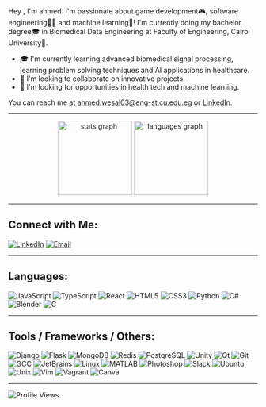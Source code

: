 Hey , I'm ahmed. I'm passionate about game development🎮, software engineering👨‍💻 and  machine learning🤖! I'm currently doing my bachelor degree🎓 in Biomedical Data Engineering at Faculty of Engineering, Cairo University🏫.

- 🎓 I'm currently learning advanced biomedical signal processing, learning problem solving techniques and AI applications in healthcare.
- 🚀 I'm looking to collaborate on innovative projects.
- 🧠 I'm looking for opportunities in health tech and machine learning.

You can reach me at [ahmed.wesal03@eng-st.cu.edu.eg](mailto:ahmed.wesal03@eng-st.cu.edu.eg) or [LinkedIn](https://www.linkedin.com/in/ahmed-taha-953459250).

<!--[![Portfolio](https://img.shields.io/badge/Portfolio-000000?style=for-the-badge&logo=About.me&logoColor=white)](https://www.ahmedtaha.com) -->
---

<div align="center">
  <img src="https://github-readme-stats.vercel.app/api?username=tahaaa22&hide_title=false&hide_rank=false&show_icons=true&include_all_commits=true&count_private=true&disable_animations=false&theme=dracula&locale=en&hide_border=false" height="150" alt="stats graph"  />
  <img src="https://github-readme-stats.vercel.app/api/top-langs?username=tahaaa22&locale=en&hide_title=false&layout=compact&card_width=320&langs_count=5&theme=dracula&hide_border=false" height="150" alt="languages graph"  />
</div>

---

## Connect with Me:

[![LinkedIn](https://img.shields.io/badge/-LinkedIn-blue?style=flat-square&logo=linkedin)](https://www.linkedin.com/in/ahmed-taha-953459250)
[![Email](https://img.shields.io/badge/Email-D14836?style=flat-square&logo=gmail&logoColor=white)](mailto:ahmed.wesal03@eng-st.cu.edu.eg)

---

## Languages:

![JavaScript](https://img.shields.io/badge/JavaScript-323330?style=flat-square&logo=javascript&logoColor=F7DF1E)
![TypeScript](https://img.shields.io/badge/TypeScript-007ACC?style=flat-square&logo=typescript&logoColor=white)
![React](https://img.shields.io/badge/React-20232A?style=flat-square&logo=react&logoColor=61DAFB)
![HTML5](https://img.shields.io/badge/HTML5-E34F26?style=flat-square&logo=html5&logoColor=white)
![CSS3](https://img.shields.io/badge/CSS3-1572B6?style=flat-square&logo=css3&logoColor=white)
![Python](https://img.shields.io/badge/Python-3776AB?style=flat-square&logo=python&logoColor=white)
![C#](https://img.shields.io/badge/C%23-239120?style=flat-square&logo=c-sharp&logoColor=white)
![Blender](https://img.shields.io/badge/Blender-F5792A?style=flat-square&logo=blender&logoColor=white)
![C](https://img.shields.io/badge/C-00599C?style=flat-square&logo=c&logoColor=white)

---

## Tools / Frameworks / Others:
![Django](https://img.shields.io/badge/Django-black?style=flat-square&logo=django&logoColor=white)
![Flask](https://img.shields.io/badge/Flask-blue?style=flat-square&logo=flask&logoColor=white)
![MongoDB](https://img.shields.io/badge/MongoDB-green?style=flat-square&logo=mongodb&logoColor=white)
![Redis](https://img.shields.io/badge/Redis-red?style=flat-square&logo=redis&logoColor=white)
![PostgreSQL](https://img.shields.io/badge/PostgreSQL-336791?style=flat-square&logo=postgresql&logoColor=white)
![Unity](https://img.shields.io/badge/Unity-000000?style=flat-square&logo=unity&logoColor=white)
![Qt](https://img.shields.io/badge/Qt-41CD52?style=flat-square&logo=qt&logoColor=white)
![Git](https://img.shields.io/badge/Git-F05032?style=flat-square&logo=git&logoColor=white)
![GCC](https://img.shields.io/badge/GCC-00599C?style=flat-square&logo=gnu&logoColor=white)
![JetBrains](https://img.shields.io/badge/JetBrains-000000?style=flat-square&logo=jetbrains&logoColor=white)
![Linux](https://img.shields.io/badge/Linux-FCC624?style=flat-square&logo=linux&logoColor=black)
![MATLAB](https://img.shields.io/badge/MATLAB-0076A8?style=flat-square&logo=mathworks&logoColor=white)
![Photoshop](https://img.shields.io/badge/Adobe%20Photoshop-31A8FF?style=flat-square&logo=adobe-photoshop&logoColor=white)
![Slack](https://img.shields.io/badge/Slack-4A154B?style=flat-square&logo=slack&logoColor=white)
![Ubuntu](https://img.shields.io/badge/Ubuntu-E95420?style=flat-square&logo=ubuntu&logoColor=white)
![Unix](https://img.shields.io/badge/Unix-004088?style=flat-square&logo=unix&logoColor=white)
![Vim](https://img.shields.io/badge/Vim-019733?style=flat-square&logo=vim&logoColor=white)
![Vagrant](https://img.shields.io/badge/Vagrant-1563FF?style=flat-square&logo=vagrant&logoColor=white)
![Canva](https://img.shields.io/badge/Canva-00C4CC?style=flat-square&logo=canva&logoColor=white)

---
![Profile Views](https://komarev.com/ghpvc/?username=tahaaa22&style=for-the-badge)

